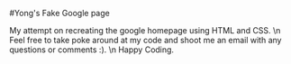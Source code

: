 #Yong's Fake Google page

My attempt on recreating the google homepage using HTML and CSS. \n
Feel free to take poke around at my code and shoot me an email with any questions or comments :). \n
Happy Coding.